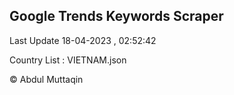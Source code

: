 

## Google Trends Keywords Scraper 
 
Last Update 18-04-2023 , 02:52:42

Country List :
VIETNAM.json



© Abdul Muttaqin 

